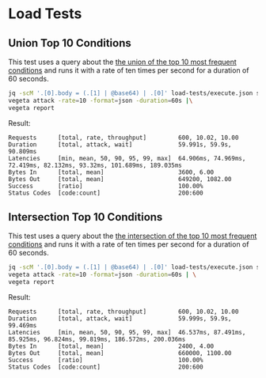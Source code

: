 # Load Tests

## Union Top 10 Conditions

This test uses a query about the [the union of the top 10 most frequent conditions](synthea/condition-query-union-top-10.json) and runs it with a rate of ten times per second for a duration of 60 seconds.

```sh
jq -scM '.[0].body = (.[1] | @base64) | .[0]' load-tests/execute.json synthea/condition-query-union-top-10.json |\
vegeta attack -rate=10 -format=json -duration=60s |\
vegeta report
```

Result:

```text
Requests      [total, rate, throughput]         600, 10.02, 10.00
Duration      [total, attack, wait]             59.991s, 59.9s, 90.809ms
Latencies     [min, mean, 50, 90, 95, 99, max]  64.906ms, 74.969ms, 72.419ms, 82.132ms, 93.32ms, 101.689ms, 189.035ms
Bytes In      [total, mean]                     3600, 6.00
Bytes Out     [total, mean]                     649200, 1082.00
Success       [ratio]                           100.00%
Status Codes  [code:count]                      200:600
```

## Intersection Top 10 Conditions

This test uses a query about the [the intersection of the top 10 most frequent conditions](synthea/condition-query-intersection-top-10.json) and runs it with a rate of ten times per second for a duration of 60 seconds.

```sh
jq -scM '.[0].body = (.[1] | @base64) | .[0]' load-tests/execute.json synthea/condition-query-intersection-top-10.json |\
vegeta attack -rate=10 -format=json -duration=60s | \
vegeta report
```

Result:

```text
Requests      [total, rate, throughput]         600, 10.02, 10.00
Duration      [total, attack, wait]             59.999s, 59.9s, 99.469ms
Latencies     [min, mean, 50, 90, 95, 99, max]  46.537ms, 87.491ms, 85.925ms, 96.824ms, 99.819ms, 186.572ms, 200.036ms
Bytes In      [total, mean]                     2400, 4.00
Bytes Out     [total, mean]                     660000, 1100.00
Success       [ratio]                           100.00%
Status Codes  [code:count]                      200:600
```
